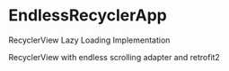 # EndlessRecyclerApp
RecyclerView Lazy Loading Implementation

RecyclerView with endless scrolling adapter and retrofit2 
